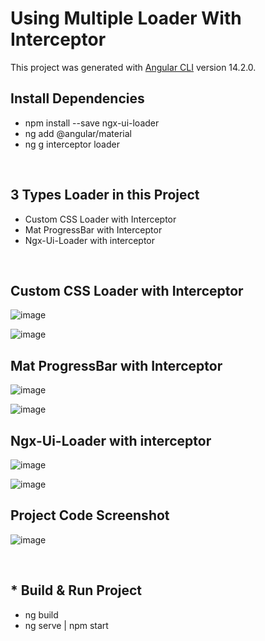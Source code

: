 # Using Multiple Loader With Interceptor

This project was generated with [Angular CLI](https://github.com/angular/angular-cli) version 14.2.0.

## Install Dependencies

<ul>
  <li>npm install --save ngx-ui-loader</li>
  <li>ng add @angular/material</li>
  <li>ng g interceptor loader</li>
</ul>

<br>

## 3 Types Loader in this Project

<ul>
  <li>Custom CSS Loader with Interceptor</li>
  <li>Mat ProgressBar with Interceptor</li>
  <li>Ngx-Ui-Loader with interceptor</li>
</ul>

<br>

## Custom CSS Loader with Interceptor

![image](https://user-images.githubusercontent.com/100337599/209806458-ad989c65-6ca7-4e55-a47b-ddd85a26a438.png)

![image](https://user-images.githubusercontent.com/100337599/209806655-9b45e3d9-e551-40c3-b7e2-c42a2b4e5ec2.png)

## Mat ProgressBar with Interceptor

![image](https://user-images.githubusercontent.com/100337599/209806862-bedc3c2b-2f2a-412b-b421-dd92e7b1cf25.png)

![image](https://user-images.githubusercontent.com/100337599/209806899-60680b45-f40e-4e78-8519-2ba0b9bd4b8b.png)

## Ngx-Ui-Loader with interceptor

![image](https://user-images.githubusercontent.com/100337599/209806951-aea529ff-9eb9-4383-8c9d-9da945b246a4.png)

![image](https://user-images.githubusercontent.com/100337599/209806998-b3afbd98-5812-4baf-a94f-7046d2462eda.png)

## Project Code Screenshot

![image](https://user-images.githubusercontent.com/100337599/209807778-2b2fe15b-31e5-4332-b72a-a6b32fe609bc.png)

<br>

<h2>* Build & Run Project</h2>
<ul>
  <li>ng build</li>
  <li>ng serve | npm start</li>
</ul>
